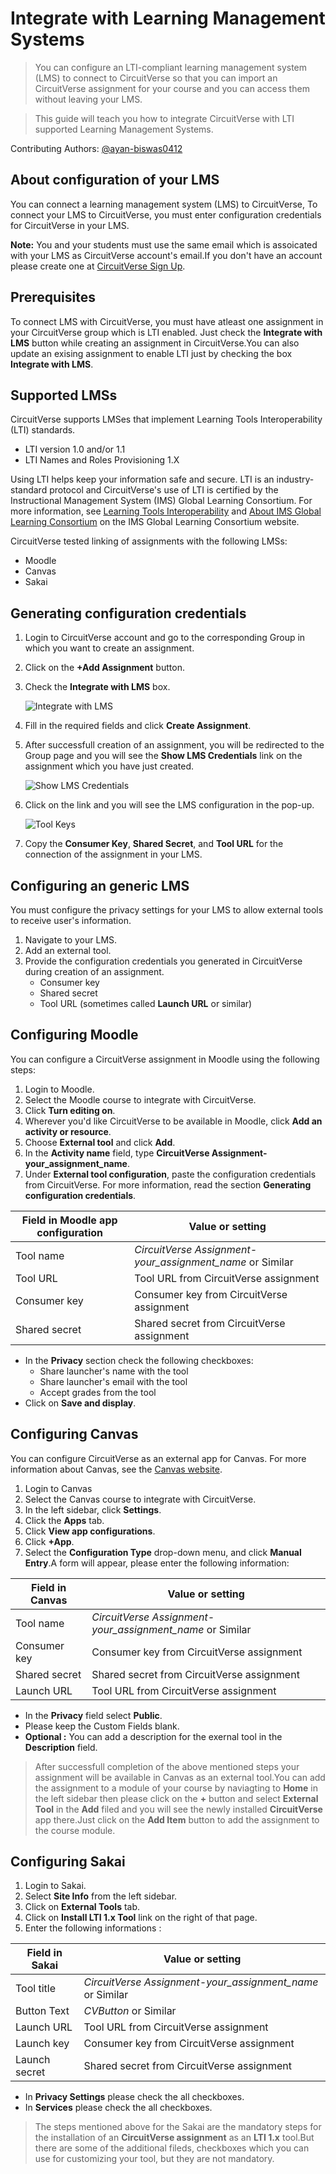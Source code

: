 # Integrate with Learning Management Systems

> You can configure an LTI-compliant learning management system (LMS) to connect to CircuitVerse so that you can import an CircuitVerse assignment for your course and you can access them without leaving your LMS.

> This guide will teach you how to integrate CircuitVerse with LTI supported Learning Management Systems.

Contributing Authors: [@ayan-biswas0412](https:github.com/ayan-biswas0412)

## About configuration of your LMS

You can connect a learning management system (LMS) to CircuitVerse, To connect your LMS to CircuitVerse, you must enter configuration credentials for CircuitVerse in your LMS.

**Note:** You and your students must use the same email which is assoicated with your LMS as CircuitVerse account's email.If you don't have an account please create one at [CircuitVerse Sign Up](https://circuitverse.org/users/sign_up).

## Prerequisites

To connect LMS with CircuitVerse, you must have atleast one assignment in your CircuitVerse group which is LTI enabled.    Just check the **Integrate with LMS** button while creating an assignment in CircuitVerse.You can also update an exising assignment to enable LTI just by checking the box **Integrate with LMS**.

## Supported LMSs

CircuitVerse supports LMSes that implement Learning Tools Interoperability (LTI) standards.

* LTI version 1.0 and/or 1.1
* LTI Names and Roles Provisioning 1.X

Using LTI helps keep your information safe and secure. LTI is an industry-standard protocol and CircuitVerse's use of LTI is certified by the Instructional Management System (IMS) Global Learning Consortium. For more information, see [Learning Tools Interoperability](https://www.imsglobal.org/activity/learning-tools-interoperability) and [About IMS Global Learning Consortium](http://www.imsglobal.org/aboutims.html) on the IMS Global Learning Consortium website.

CircuitVerse tested linking of assignments with the following LMSs:

* Moodle
* Canvas
* Sakai

## Generating configuration credentials

1. Login to CircuitVerse account and go to the corresponding Group in which you want to create an assignment.
2. Click on the **+Add Assignment** button.
3. Check the **Integrate with LMS** box.

    ![Integrate with LMS](/images/lms_integration/lms_checkbox.png)

4. Fill in the required fields and click **Create Assignment**.
5. After successfull creation of an assignment, you will be redirected to the Group page and you will see the **Show LMS Credentials** link on the assignment which you have just created.

    ![Show LMS Credentials](/images/lms_integration/show_lms_link.png)

6. Click on the link and you will see the LMS configuration in the pop-up.

    ![Tool Keys](/images/lms_integration/tool_key.png)

7. Copy the **Consumer Key**, **Shared Secret**, and **Tool URL** for the connection of the assignment in your LMS.

## Configuring an generic LMS

You must configure the privacy settings for your LMS to allow external tools to receive user's information.

1. Navigate to your LMS.
2. Add an external tool.
3. Provide the configuration credentials you generated in CircuitVerse during creation of an assignment.
    * Consumer key
    * Shared secret
    * Tool URL (sometimes called **Launch URL** or similar)

## Configuring Moodle

You can configure a CircuitVerse assignment in Moodle using the following steps:

1. Login to Moodle.
2. Select the Moodle course to integrate with CircuitVerse.
3. Click **Turn editing on**.
4. Wherever you'd like CircuitVerse to be available in Moodle, click **Add an activity or resource**.
5. Choose **External tool** and click **Add**.
6. In the **Activity name** field, type **CircuitVerse Assignment-your_assignment_name**.
7. Under **External tool configuration**, paste the configuration credentials from CircuitVerse. For more information, read the section **Generating configuration credentials**.

|    Field in Moodle app configuration    |    Value or setting                                                |
|-----------------------------------------|--------------------------------------------------------------------|
|    Tool name                            | *CircuitVerse Assignment-your_assignment_name*  or Similar         |
|    Tool URL                             | Tool URL from CircuitVerse assignment                            |
|    Consumer key                         | Consumer key from CircuitVerse assignment                          |
|    Shared secret                        | Shared secret from CircuitVerse assignment                         |

* In the **Privacy** section check the following checkboxes:
  * Share launcher's name with the tool
  * Share launcher's email with the tool
  * Accept grades from the tool
* Click on **Save and display**.

## Configuring Canvas

You can configure CircuitVerse as an external app for Canvas. For more information about Canvas, see the [Canvas website](https://www.instructure.com/canvas).

1. Login to Canvas
2. Select the Canvas course to integrate with CircuitVerse.
3. In the left sidebar, click **Settings**.
4. Click the **Apps** tab.
5. Click **View app configurations**.
6. Click **+App**.
7. Select the **Configuration Type** drop-down menu, and click **Manual Entry**.A form will appear, please enter the following information:

|    Field in Canvas                      |    Value or setting                                                |
|-----------------------------------------|--------------------------------------------------------------------|
|    Tool name                            | *CircuitVerse Assignment-your_assignment_name*  or Similar         |
|    Consumer key                         | Consumer key from CircuitVerse assignment                          |
|    Shared secret                        | Shared secret from CircuitVerse assignment                         |
|    Launch URL                           | Tool URL from CircuitVerse assignment                            |

* In the **Privacy** field select **Public**.
* Please keep the Custom Fields blank.
* **Optional :** You can add a description for the exernal tool in the **Description** field.

> After successfull completion of the above mentioned steps your assignment will be available in Canvas as an external tool.You can add the assignment to a module of your course by naviagting to **Home** in the left sidebar then please click on the **+** button and select **External Tool** in the **Add** filed and you will see the newly installed **CircuitVerse** app there.Just click on the **Add Item** button to add the assignment to the course module.

## Configuring Sakai

1. Login to Sakai.
2. Select **Site Info** from the left sidebar.
3. Click on **External Tools** tab.
4. Click on **Install LTI 1.x Tool** link on the right of that page.
5. Enter the following informations :

|    Field in Sakai                       |    Value or setting                                                |
|-----------------------------------------|--------------------------------------------------------------------|
|    Tool title                           | *CircuitVerse Assignment-your_assignment_name*  or Similar         |
|    Button Text                          | *CVButton* or Similar                                              |
|    Launch URL                           | Tool URL from CircuitVerse assignment                              |
|    Launch key                         | Consumer key from CircuitVerse assignment                            |
|    Launch secret                        | Shared secret from CircuitVerse assignment                         |

* In **Privacy Settings** please check the all checkboxes.
* In **Services** please check the all checkboxes.

> The steps mentioned above for the Sakai are the mandatory steps for the installation of an **CircuitVerse assignment** as an **LTI 1.x** tool.But there are some of the additional fileds, checkboxes which you can use for customizing your tool, but they are not mandatory.
